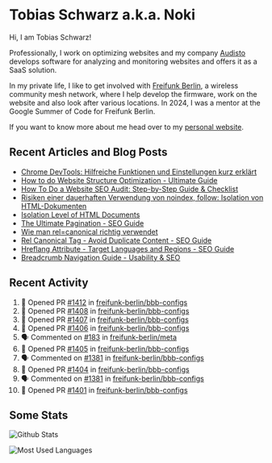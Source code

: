 # Tobias Schwarz a.k.a. Noki

Hi, I am Tobias Schwarz!

Professionally, I work on optimizing websites and my company [Audisto](https://audisto.com/) develops software for analyzing and monitoring websites and offers it as a SaaS solution.

In my private life, I like to get involved with [Freifunk Berlin](https://berlin.freifunk.net/en/), a wireless community mesh network, where I help develop the firmware, work on the website and also look after various locations. In 2024, I was a mentor at the Google Summer of Code for Freifunk Berlin.

If you want to know more about me head over to my [personal website](https://www.tobias-schwarz.com/).

## Recent Articles and Blog Posts

* [Chrome DevTools: Hilfreiche Funktionen und Einstellungen kurz erklärt](https://www.afs-akademie.org/magazin/chrome-devtools/)
* [How to do Website Structure Optimization - Ultimate Guide](https://audisto.com/guides/structure-optimization/)
* [How To Do a Website SEO Audit: Step-by-Step Guide & Checklist](https://audisto.com/guides/website-audit/)
* [Risiken einer dauerhaften Verwendung von noindex, follow: Isolation von HTML-Dokumenten](https://www.websiteboosting.com/magazin/55/risiken-einer-dauerhaften-verwendung-von-noindex-follow-isolation-von-html-dokumenten.html)
* [Isolation Level of HTML Documents](https://audisto.com/help/crawler/features/isolation/)
* [The Ultimate Pagination - SEO Guide](https://audisto.com/guides/pagination/)
* [Wie man rel=canonical richtig verwendet](https://www.websiteboosting.com/magazin/35/wie-man-relcanonical-richtig-einsetzt.html)
* [Rel Canonical Tag - Avoid Duplicate Content - SEO Guide](https://audisto.com/guides/canonical/)
* [Hreflang Attribute - Target Languages and Regions - SEO Guide](https://audisto.com/guides/hreflang/)
* [Breadcrumb Navigation Guide - Usability & SEO](https://audisto.com/guides/breadcrumb/)

## Recent Activity

<!--START_SECTION:activity-->
1. 💪 Opened PR [#1412](undefined) in [freifunk-berlin/bbb-configs](https://github.com/freifunk-berlin/bbb-configs)
2. 💪 Opened PR [#1408](undefined) in [freifunk-berlin/bbb-configs](https://github.com/freifunk-berlin/bbb-configs)
3. 💪 Opened PR [#1407](undefined) in [freifunk-berlin/bbb-configs](https://github.com/freifunk-berlin/bbb-configs)
4. 💪 Opened PR [#1406](undefined) in [freifunk-berlin/bbb-configs](https://github.com/freifunk-berlin/bbb-configs)
5. 🗣 Commented on [#183](https://github.com/freifunk-berlin/meta/issues/183#issuecomment-3441144590) in [freifunk-berlin/meta](https://github.com/freifunk-berlin/meta)
6. 💪 Opened PR [#1405](undefined) in [freifunk-berlin/bbb-configs](https://github.com/freifunk-berlin/bbb-configs)
7. 🗣 Commented on [#1381](https://github.com/freifunk-berlin/bbb-configs/issues/1381#issuecomment-3436026276) in [freifunk-berlin/bbb-configs](https://github.com/freifunk-berlin/bbb-configs)
8. 💪 Opened PR [#1404](undefined) in [freifunk-berlin/bbb-configs](https://github.com/freifunk-berlin/bbb-configs)
9. 🗣 Commented on [#1381](https://github.com/freifunk-berlin/bbb-configs/issues/1381#issuecomment-3433731739) in [freifunk-berlin/bbb-configs](https://github.com/freifunk-berlin/bbb-configs)
10. 💪 Opened PR [#1401](undefined) in [freifunk-berlin/bbb-configs](https://github.com/freifunk-berlin/bbb-configs)
<!--END_SECTION:activity-->

## Some Stats

![Github Stats](https://github-readme-stats.vercel.app/api?username=noki&rank_icon=github&theme=transparent&card_width=450)

![Most Used Languages](https://github-readme-stats.vercel.app/api/top-langs?username=noki&layout=compact&langs_count=8&theme=transparent&card_width=450)
